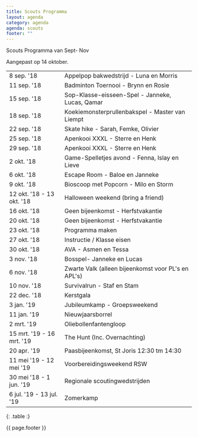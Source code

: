 ```yaml
---
title: Scouts Programma
layout: agenda
category: agenda
agenda: scouts
footer: ""
---
```


Scouts Programma van Sept- Nov

Aangepast op 14 oktober.

| | |
|---|---|
| 8 sep. '18 | Appelpop bakwedstrijd - Luna en Morris |
| 11 sep. '18 | Badminton Toernooi - Brynn en Rosie |
| 15 sep. '18 | Sop-Klasse-eisseen-Spel - Janneke, Lucas, Qamar |
| 18 sep. '18 | Koekiemonsterprullenbakspel - Master van Liempt |
| 22 sep. '18 | Skate hike - Sarah, Femke, Olivier |
| 25 sep. '18 | Apenkooi XXXL - Sterre en Henk |
| 29 sep. '18 | Apenkooi XXXL - Sterre en Henk |
| 2 okt. '18 | Game-Spelletjes avond - Fenna, Islay en Lieve |
| 6 okt. '18 | Escape Room - Baloe en Janneke |
| 9 okt. '18 | Bioscoop met Popcorn - Milo en Storm |
| 12 okt. '18 - 13 okt. '18 | Halloween weekend (bring a friend) |
| 16 okt. '18 | Geen bijeenkomst - Herfstvakantie |
| 20 okt. '18 | Geen bijeenkomst - Herfstvakantie |
| 23 okt. '18 | Programma maken |
| 27 okt. '18 | Instructie / Klasse eisen |
| 30 okt. '18 | AVA - Asmen en Tessa |
| 3 nov. '18 | Bosspel- Janneke en Lucas |
| 6 nov. '18 | Zwarte Valk (alleen bijeenkomst voor PL's en APL's) |
| 10 nov. '18 | Survivalrun - Staf en Stam |
| 22 dec. '18 | Kerstgala |
| 3 jan. '19 | Jubileumkamp - Groepsweekend |
| 11 jan. '19 | Nieuwjaarsborrel |
| 2 mrt. '19 | Oliebollenfantengloop |
| 15 mrt. '19 - 16 mrt. '19 | The Hunt (Inc. Overnachting) |
| 20 apr. '19 | Paasbijeenkomst, St Joris 12:30 tm 14:30 |
| 11 mei '19 - 12 mei '19 | Voorbereidingsweekend RSW |
| 30 mei '18 - 1 jun. '19 | Regionale scoutingwedstrijden |
| 6 jul. '19 - 13 jul. '19 | Zomerkamp |
{: .table :}

{{ page.footer }}
